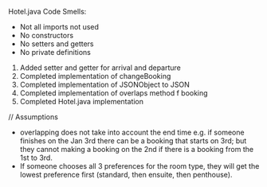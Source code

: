 Hotel.java Code Smells:

- Not all imports not used
- No constructors
- No setters and getters
- No private definitions

1) Added setter and getter for arrival and departure
2) Completed implementation of changeBooking
3) Completed implementation of JSONObject to JSON
4) Completed implementation of overlaps method f booking
5) Completed Hotel.java implementation


// Assumptions
- overlapping does not take into account the end time e.g. if
someone finishes on the Jan 3rd there can be a booking that starts on 3rd;
but they cannot making a booking on the 2nd if there is a booking from the
1st to 3rd.
- If someone chooses all 3 preferences for the room type, they will get the
lowest preference first (standard, then ensuite, then penthouse).
